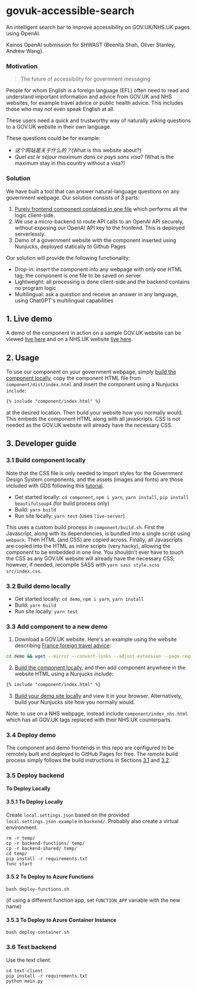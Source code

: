# govuk-accessible-search
An intelligent search bar to improve accessibility on GOV.UK/NHS.UK pages using OpenAI. 

Kainos OpenAI submission for SHWAST (Beenita Shah, Oliver Stanley, Andrew Wang).

### Motivation

> The future of accessibility for government messaging

People for whom English is a foreign language (EFL) often need to read and understand important information and advice from GOV.UK and NHS websites, for example travel advice or public health advice. This includes those who may not even speak English at all.

These users need a quick and trustworthy way of naturally asking questions to a GOV.UK website in their own language.

These questions could be for example:
- _这个网站是关于什么的？_(What is this website about?)
- _Quel est le séjour maximum dans ce pays sans visa?_ (What is the maximum stay in this country without a visa?)

### Solution

We have built a tool that can answer natural-language questions on any government webpage. Our solution consists of 3 parts:

1. [Purely frontend component contained in one file](https://andrewwango.github.io/govuk-accessible-search/component/dist/index.html) which performs all the logic client-side.
2. We use a micro-backend to route API calls to an OpenAI API securely, without exposing our OpenAI API key to the frontend. This is deployed serverlessly.
3. Demo of a government website with the component inserted using Nunjucks, deployed statically to Github Pages

Our solution will provide the following functionality:

- Drop-in: insert the component into any webpage with only one HTML tag; the component is one file to be saved on server
- Lightweight: all processing is done client-side and the backend contains no program logic
- Multilingual: ask a question and receive an answer in any language, using ChatGPT's multilingual capabilities

## 1. Live demo

A demo of the component in action on a sample GOV.UK website can be viewed [live here](https://andrewwango.github.io/govuk-accessible-search/demo/dist/www.gov.uk/foreign-travel-advice/france/entry-requirements.html) and on a NHS.UK website [live here](https://andrewwango.github.io/govuk-accessible-search/demo/dist/www.nhs.uk/conditions/covid-19/covid-19-symptoms-and-what-to-do/index.html).

## 2. Usage

To use our component on your government webpage, simply [build the component locally](#31-build-component-locally), copy the component HTML file from `component/dist/index.html` and insert the component using a Nunjucks `include`:

<!-- {% raw %} -->
```html
{% include "component/index.html" %}
```
<!-- {% endraw %} -->

at the desired location. Then build your website how you normally would. This embeds the component HTML along with all javascripts. CSS is not needed as the GOV.UK website will already have the necessary CSS.

## 3. Developer guide

### 3.1 Build component locally

Note that the CSS file is only needed to import styles for the Government Design System components, and the assets (images and fonts) are those included with GDS following this [tutorial](https://frontend.design-system.service.gov.uk/get-started/#4-get-the-font-and-images-working).

- Get started locally: `cd component`, `npm i yarn`, `yarn install`, `pip install beautifulsoup4` (for build process only)
- Build: `yarn build`
- Run site locally: `yarn test` (uses `live-server`)

This uses a custom build process in `component/build.sh`. First the Javascript, along with its dependencies, is bundled into a single script using `webpack`. Then HTML (and CSS) are copied across. Finally, all Javascripts are copied into the HTML as inline scripts (very hacky), allowing the component to be embedded in one line. You shouldn't ever have to touch the CSS as any GOV.UK website will already have the necessary CSS; however, if needed, recompile SASS with `yarn sass style.scss src/index.css`.

### 3.2 Build demo locally

- Get started locally: `cd demo`, `npm i yarn`, `yarn install`
- Build: `yarn build`
- Run site locally: `yarn test`

### 3.3 Add component to a new demo

1. Download a GOV.UK website. Here's an example using the website describing [France foreign travel advice](https://www.gov.uk/foreign-travel-advice/france/entry-requirements):

```bash
cd demo && wget --mirror --convert-links --adjust-extension --page-requisites --no-parent --no-check-certificate https://www.gov.uk/foreign-travel-advice/france
```

2. [Build the component locally](#31-build-component-locally), and then add component anywhere in the website HTML using a Nunjucks include: 

<!-- {% raw %} -->
```html
{% include "component/index.html" %}
```
<!-- {% endraw %} -->

3. [Build your demo site locally](#32-build-demo-locally) and view it in your browser. Alternatively, build your Nunjucks site how you normally would.

Note: to use on a NHS webpage, instead include `component/index_nhs.html` which has all GOV.UK tags replaced with their NHS.UK counterparts.

### 3.4 Deploy demo

The component and demo frontends in this repo are configured to be remotely built and deployed to GitHub Pages for free. The remote build process simply follows the build instructions in Sections [3.1](#31-build-component-locally) and [3.2](#32-build-demo-locally).

### 3.5 Deploy backend

**To Deploy Locally**
#### 3.5.1 To Deploy Locally

Create `local.settings.json` based on the provided `local.settings.json.example` in `backend/`. Probably also create a virtual environment.

```
rm -r temp/
cp -r backend-functions/ temp/
cp -r backend-shared/ temp/
cd temp/
pip install -r requirements.txt
func start
```

#### 3.5.2 To Deploy to Azure Functions

```
bash deploy-functions.sh
```

(if using a different function app, set `FUNCTION_APP` variable with the new name)

#### 3.5.3 To Deploy to Azure Container Instance

```
bash deploy-container.sh
```

### 3.6 Test backend

Use the text client.

```
cd text-client
pip install -r requirements.txt
python main.py
```
